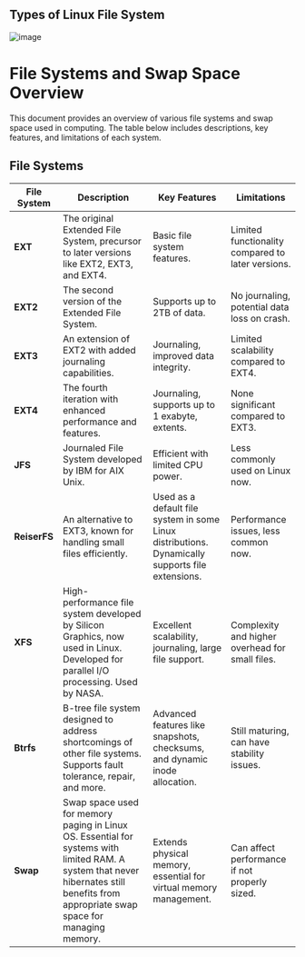 ## Types of Linux File System
![image](https://github.com/user-attachments/assets/833ba81b-a9a3-48c6-8258-1f8c24214ce3)

# File Systems and Swap Space Overview

This document provides an overview of various file systems and swap space used in computing. The table below includes descriptions, key features, and limitations of each system.

## File Systems

| File System      | Description                                                                                 | Key Features                                    | Limitations                                      |
|------------------|---------------------------------------------------------------------------------------------|-------------------------------------------------|--------------------------------------------------|
| **EXT**          | The original Extended File System, precursor to later versions like EXT2, EXT3, and EXT4.  | Basic file system features.                     | Limited functionality compared to later versions.|
| **EXT2**         | The second version of the Extended File System.                                                | Supports up to 2TB of data.                     | No journaling, potential data loss on crash.     |
| **EXT3**         | An extension of EXT2 with added journaling capabilities.                                             | Journaling, improved data integrity.            | Limited scalability compared to EXT4.           |
| **EXT4**         | The fourth iteration with enhanced performance and features.                                    | Journaling, supports up to 1 exabyte, extents.  | None significant compared to EXT3.              |
| **JFS**          | Journaled File System developed by IBM for AIX Unix.                                        | Efficient with limited CPU power.               | Less commonly used on Linux now.                |
| **ReiserFS**     | An alternative to EXT3, known for handling small files efficiently.                            | Used as a default file system in some Linux distributions. Dynamically supports file extensions. | Performance issues, less common now.            |
| **XFS**          | High-performance file system developed by Silicon Graphics, now used in Linux. Developed for parallel I/O processing. Used by NASA.             | Excellent scalability, journaling, large file support. | Complexity and higher overhead for small files. |
| **Btrfs**        | B-tree file system designed to address shortcomings of other file systems. Supports fault tolerance, repair, and more.                 | Advanced features like snapshots, checksums, and dynamic inode allocation. | Still maturing, can have stability issues.      |
| **Swap**         | Swap space used for memory paging in Linux OS. Essential for systems with limited RAM. A system that never hibernates still benefits from appropriate swap space for managing memory. | Extends physical memory, essential for virtual memory management. | Can affect performance if not properly sized.   |
